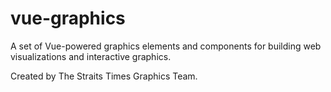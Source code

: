 # vue-graphics

A set of Vue-powered graphics elements and components for building web visualizations and interactive graphics.

Created by The Straits Times Graphics Team.
